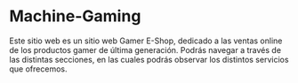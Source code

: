 # Machine-Gaming

Este sitio web es un sitio web Gamer E-Shop, dedicado a las ventas online de los productos gamer de última generación.
Podrás navegar a través de las distintas secciones, en las cuales podrás observar los distintos servicios que ofrecemos.
